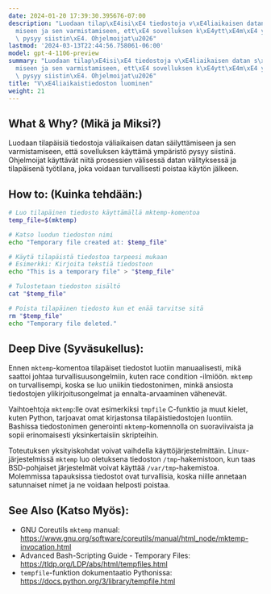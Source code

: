 ```yaml
---
date: 2024-01-20 17:39:30.395676-07:00
description: "Luodaan tilap\xE4isi\xE4 tiedostoja v\xE4liaikaisen datan s\xE4ilytt\xE4\
  miseen ja sen varmistamiseen, ett\xE4 sovelluksen k\xE4ytt\xE4m\xE4 ymp\xE4rist\xF6\
  \ pysyy siistin\xE4. Ohjelmoijat\u2026"
lastmod: '2024-03-13T22:44:56.758061-06:00'
model: gpt-4-1106-preview
summary: "Luodaan tilap\xE4isi\xE4 tiedostoja v\xE4liaikaisen datan s\xE4ilytt\xE4\
  miseen ja sen varmistamiseen, ett\xE4 sovelluksen k\xE4ytt\xE4m\xE4 ymp\xE4rist\xF6\
  \ pysyy siistin\xE4. Ohjelmoijat\u2026"
title: "V\xE4liaikaistiedoston luominen"
weight: 21
---
```


## What & Why? (Mikä ja Miksi?)
Luodaan tilapäisiä tiedostoja väliaikaisen datan säilyttämiseen ja sen varmistamiseen, että sovelluksen käyttämä ympäristö pysyy siistinä. Ohjelmoijat käyttävät niitä prosessien välisessä datan välityksessä ja tilapäisenä työtilana, joka voidaan turvallisesti poistaa käytön jälkeen.

## How to: (Kuinka tehdään:)
```Bash
# Luo tilapäinen tiedosto käyttämällä mktemp-komentoa
temp_file=$(mktemp)

# Katso luodun tiedoston nimi
echo "Temporary file created at: $temp_file"

# Käytä tilapäistä tiedostoa tarpeesi mukaan
# Esimerkki: Kirjoita tekstiä tiedostoon
echo "This is a temporary file" > "$temp_file"

# Tulostetaan tiedoston sisältö
cat "$temp_file"

# Poista tilapäinen tiedosto kun et enää tarvitse sitä
rm "$temp_file"
echo "Temporary file deleted."
```

## Deep Dive (Syväsukellus):
Ennen `mktemp`-komentoa tilapäiset tiedostot luotiin manuaalisesti, mikä saattoi johtaa turvallisuusongelmiin, kuten race condition -ilmiöön. `mktemp` on turvallisempi, koska se luo uniikin tiedostonimen, minkä ansiosta tiedostojen ylikirjoitusongelmat ja ennalta-arvaaminen vähenevät.

Vaihtoehtoja `mktemp`:lle ovat esimerkiksi `tmpfile` C-funktio ja muut kielet, kuten Python, tarjoavat omat kirjastonsa tilapäistiedostojen luontiin. Bashissa tiedostonimen generointi `mktemp`-komennolla on suoraviivaista ja sopii erinomaisesti yksinkertaisiin skripteihin.

Toteutuksen yksityiskohdat voivat vaihdella käyttöjärjestelmittäin. Linux-järjestelmissä `mktemp` luo oletuksena tiedoston `/tmp`-hakemistoon, kun taas BSD-pohjaiset järjestelmät voivat käyttää `/var/tmp`-hakemistoa. Molemmissa tapauksissa tiedostot ovat turvallisia, koska niille annetaan satunnaiset nimet ja ne voidaan helposti poistaa.

## See Also (Katso Myös):
- GNU Coreutils `mktemp` manual: https://www.gnu.org/software/coreutils/manual/html_node/mktemp-invocation.html
- Advanced Bash-Scripting Guide - Temporary Files: https://tldp.org/LDP/abs/html/tempfiles.html
- `tempfile`-funktion dokumentaatio Pythonissa: https://docs.python.org/3/library/tempfile.html

